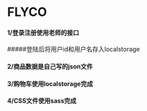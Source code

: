 # FLYCO

#### 1/登录注册使用老师的接口

#####登陆后将用户id和用户名存入localstorage

#### 2/商品数据是自己写的json文件

#### 3/购物车使用localstorage完成

#### 4/CSS文件使用sass完成



